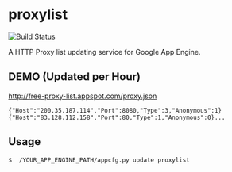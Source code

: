 # proxylist

[![Build Status](https://travis-ci.org/willings/proxylist.svg?branch=master)](https://travis-ci.org/willings/proxylist)

A HTTP Proxy list updating service for Google App Engine.

DEMO (Updated per Hour)
------------

http://free-proxy-list.appspot.com/proxy.json

```
{"Host":"200.35.187.114","Port":8080,"Type":3,"Anonymous":1}
{"Host":"83.128.112.158","Port":80,"Type":1,"Anonymous":0}...
```

Usage
------------

```
$  /YOUR_APP_ENGINE_PATH/appcfg.py update proxylist
```